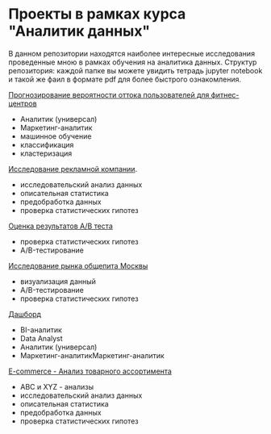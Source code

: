 # Проекты в рамках курса "Аналитик данных"
 В данном репозитории находятся наиболее интересные исследования проведенные мною в рамках обучения на аналитика данных. Структур репозитория:  каждой папке вы можете увидить тетрадь jupyter notebook и такой же фаил в формате pdf для более быстрого ознакомления.
 
 [Прогнозирование вероятности оттока пользователей для фитнес-центров](https://github.com/ZandrEvg/Zandr_project/tree/main/Прогнозирование%20вероятности%20оттока%20пользователей)
 * Аналитик (универсал)
 * Маркетинг-аналитик
 * машинное обучение
 * классификация
 * кластеризация


 
[Исследование рекламной компании](https://github.com/ZandrEvg/Zandr_project/tree/main/Исследование%20рекламной%20компании).
* исследовательский анализ данных
* описательная статистика
* предобработка данных
* проверка статистических гипотез

[Оценка результатов А/В теста](https://github.com/ZandrEvg/Zandr_project/tree/main/Оценка%20результатов%20А_В%20теста)
* проверка статистических гипотез
* A/B-тестирование

[Исследование рынка общепита Москвы](https://github.com/ZandrEvg/Zandr_project/tree/main/Исследование%20рынка%20общепита%20Москвы)
* визуализация данный
* A/B-тестирование
* проверка статистических гипотез

[Дашборд](https://github.com/ZandrEvg/Zandr_project/tree/main/Дашборд)
* BI-аналитик
* Data Analyst
* Аналитик (универсал)
* Маркетинг-аналитикМаркетинг-аналитик

[E-commerce - Анализ товарного ассортимента](https://github.com/ZandrEvg/Zandr_project/tree/main/E_commerce%20Анализ%20товарного%20ассортимента)
* ABC и XYZ - анализы
* исследовательский анализ данных
* описательная статистика
* предобработка данных
* проверка статистических гипотез
